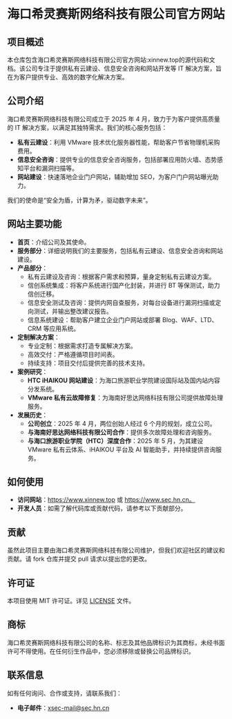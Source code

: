 # 海口希灵赛斯网络科技有限公司官方网站

## 项目概述

本仓库包含海口希灵赛斯网络科技有限公司官方网站:xinnew.top的源代码和文档。该公司专注于提供私有云建设、信息安全咨询和网站开发等 IT 解决方案，旨在为客户提供专业、高效的数字化解决方案。

## 公司介绍

海口希灵赛斯网络科技有限公司成立于 2025 年 4 月，致力于为客户提供高质量的 IT 解决方案，以满足其独特需求。我们的核心服务包括：

- **私有云建设**：利用 VMware 技术优化服务器性能，帮助客户节省物理机采购费用。
- **信息安全咨询**：提供专业的信息安全咨询服务，包括部署应用防火墙、态势感知平台和漏洞扫描等。
- **网站建设**：快速落地企业门户网站，辅助增加 SEO，为客户门户网站曝光助力。

我们的使命是“安全为盾，计算为矛，驱动数字未来”。

## 网站主要功能

- **首页**：介绍公司及其使命。
- **服务部分**：详细说明我们的主要服务，包括私有云建设、信息安全咨询和网站建设。
- **产品部分**：
  - 私有云建设及咨询：根据客户需求和预算，量身定制私有云建设方案。
  - 信创系统集成：将客户系统进行国产化封装，并进行 BT 等保测试，助力信创迁移。
  - 信息安全测试及咨询：提供内网自查服务，对每台设备进行漏洞扫描或定向测试，并输出整改建议报告。
  - 信息系统建设：帮助客户建立企业门户网站或部署 Blog、WAF、LTD、CRM 等应用系统。
- **定制解决方案**：
  - 专业定制：根据需求打造专属解决方案。
  - 高效交付：严格遵循项目时间表。
  - 持续支持：项目交付后提供完善的技术支持。
- **案例研究**：
  - **HTC iHAIKOU 网站建设**：为海口旅游职业学院建设国际站及国内站内容分发系统。
  - **VMware 私有云故障修复**：为海南好思达网络科技有限公司提供故障处理服务。
- **发展历史**：
  - **公司创立**：2025 年 4 月，两位创始人经过 6 个月的规划，成立公司。
  - **与海南好思达网络科技有限公司合作**：提供多次故障处理和咨询服务。
  - **与海口旅游职业学院（HTC）深度合作**：2025 年 5 月，为其建设 VMware 私有云体系、iHAIKOU 平台及 AI 智能助手，并持续提供咨询服务。

## 如何使用

- **访问网站**：https://www.xinnew.top 或 https://www.sec.hn.cn。
- **开发人员**：如需了解代码库或贡献代码，请参考以下贡献部分。

## 贡献

虽然此项目主要由海口希灵赛斯网络科技有限公司维护，但我们欢迎社区的建议和贡献。请 fork 仓库并提交 pull 请求以提出您的更改。

## 许可证

本项目使用 MIT 许可证。详见 [LICENSE](LICENSE) 文件。

## 商标

海口希灵赛斯网络科技有限公司的名称、标志及其他品牌标识为其商标，未经书面许可不得使用。在任何衍生作品中，您必须移除或替换公司品牌标识。

## 联系信息

如有任何询问、合作或支持，请联系我们：

- **电子邮件**：xsec-mail@sec.hn.cn